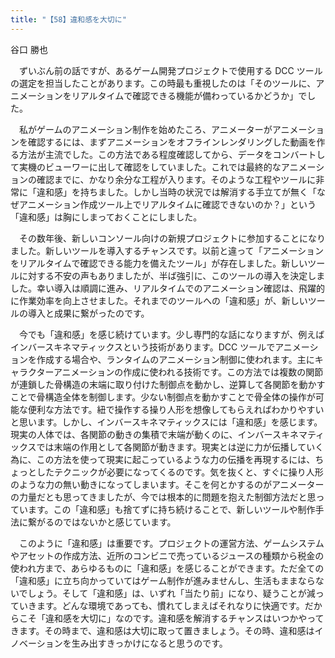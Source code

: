 ```yaml
---
title: "【58】違和感を大切に"
---
```



谷口 勝也


　ずいぶん前の話ですが、あるゲーム開発プロジェクトで使用する DCC ツールの選定を担当したことがあります。この時最も重視したのは「そのツールに、アニメーションをリアルタイムで確認できる機能が備わっているかどうか」でした。

　私がゲームのアニメーション制作を始めたころ、アニメーターがアニメーションを確認するには、まずアニメーションをオフラインレンダリングした動画を作る方法が主流でした。この方法である程度確認してから、データをコンバートして実機のビューワーに出して確認をしていました。これでは最終的なアニメーションの確認までに、かなり余分な工程が入ります。そのような工程やツールに非常に「違和感」を持ちました。しかし当時の状況では解消する手立てが無く「なぜアニメーション作成ツール上でリアルタイムに確認できないのか？」という「違和感」は胸にしまっておくことにしました。

　その数年後、新しいコンソール向けの新規プロジェクトに参加することになりました。新しいツールを導入するチャンスです。以前と違って「アニメーションをリアルタイムで確認できる能力を備えたツール」が存在しました。新しいツールに対する不安の声もありましたが、半ば強引に、このツールの導入を決定しました。幸い導入は順調に進み、リアルタイムでのアニメーション確認は、飛躍的に作業効率を向上させました。それまでのツールへの「違和感」が、新しいツールの導入と成果に繋がったのです。

　今でも「違和感」を感じ続けています。少し専門的な話になりますが、例えばインバースキネマティックスという技術があります。DCC ツールでアニメーションを作成する場合や、ランタイムのアニメーション制御に使われます。主にキャラクターアニメーションの作成に使われる技術です。この方法では複数の関節が連鎖した骨構造の末端に取り付けた制御点を動かし、逆算して各関節を動かすことで骨構造全体を制御します。少ない制御点を動かすことで骨全体の操作が可能な便利な方法です。紐で操作する操り人形を想像してもらえればわかりやすいと思います。しかし、インバースキネマティックスには「違和感」を感じます。現実の人体では、各関節の動きの集積で末端が動くのに、インバースキネマティックスでは末端の作用として各関節が動きます。現実とは逆に力が伝播していく為に、この方法を使って現実に起こっているような力の伝播を再現するには、ちょっとしたテクニックが必要になってくるのです。気を抜くと、すぐに操り人形のような力の無い動きになってしまいます。そこを何とかするのがアニメーターの力量だとも思ってきましたが、今では根本的に問題を抱えた制御方法だと思っています。この「違和感」も捨てずに持ち続けることで、新しいツールや制作手法に繋がるのではないかと感じています。

　このように「違和感」は重要です。プロジェクトの運営方法、ゲームシステムやアセットの作成方法、近所のコンビニで売っているジュースの種類から税金の使われ方まで、あらゆるものに「違和感」を感じることができます。ただ全ての「違和感」に立ち向かっていてはゲーム制作が進みませんし、生活もままならないでしょう。そして「違和感」は、いずれ「当たり前」になり、疑うことが減っていきます。どんな環境であっても、慣れてしまえばそれなりに快適です。だからこそ「違和感を大切に」なのです。違和感を解消するチャンスはいつかやってきます。その時まで、違和感は大切に取って置きましょう。その時、違和感はイノベーションを生み出すきっかけになると思うのです。
